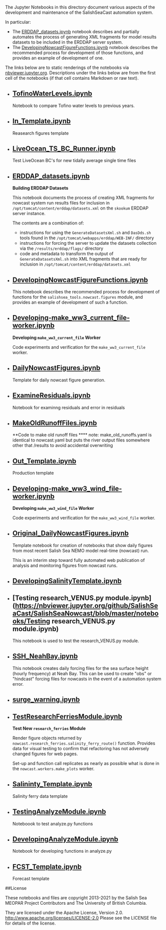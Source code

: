 The Jupyter Notebooks in this directory document
various aspects of the development and maintenance of the SalishSeaCast
automation system.

In particular:

* The [ERDDAP_datasets.ipynb](https://nbviewer.jupyter.org/github/SalishSeaCast/SalishSeaNowcast/blob/master/notebooks/ERDDAP_datasets.ipynb)
  notebook describes and partially automates the process of generating
  XML fragments for model results datasets to be included in the ERDDAP
  server system.
* The
[DevelopingNowcastFigureFunctions.ipynb](https://nbviewer.jupyter.org/github/SalishSeaCast/SalishSeaNowcast/blob/master/notebooks/DevelopingNowcastFigureFunctions.ipynb)
  notebook describes the recommended process for development of those functions,
  and provides an example of development of one.


The links below are to static renderings of the notebooks via
[nbviewer.jupyter.org](https://nbviewer.jupyter.org/).
Descriptions under the links below are from the first cell of the notebooks
(if that cell contains Markdown or raw text).

* ## [TofinoWaterLevels.ipynb](https://nbviewer.jupyter.org/github/SalishSeaCast/SalishSeaNowcast/blob/master/notebooks/TofinoWaterLevels.ipynb)  
    
    Notebook to compare Tofino water levels to previous years.

* ## [In_Template.ipynb](https://nbviewer.jupyter.org/github/SalishSeaCast/SalishSeaNowcast/blob/master/notebooks/In_Template.ipynb)  
    
    Reasearch figures template

* ## [LiveOcean_TS_BC_Runner.ipynb](https://nbviewer.jupyter.org/github/SalishSeaCast/SalishSeaNowcast/blob/master/notebooks/LiveOcean_TS_BC_Runner.ipynb)  
    
    Test LiveOcean BC's for new tidally average single time files

* ## [ERDDAP_datasets.ipynb](https://nbviewer.jupyter.org/github/SalishSeaCast/SalishSeaNowcast/blob/master/notebooks/ERDDAP_datasets.ipynb)  
    
    **Building ERDDAP Datasets**
    
    This notebook documents the process of creating XML fragments
    for nowcast system run results files
    for inclusion in `/opt/tomcat/content/erddap/datasets.xml`
    on the `skookum` ERDDAP server instance.
    
    The contents are a combination of:
    
    * instructions for using the
    `GenerateDatasetsXml.sh` and `DasDds.sh` tools found in the
    `/opt/tomcat/webapps/erddap/WEB-INF/` directory
    * instructions for forcing the server to update the datasets collection
    via the `/results/erddap/flags/` directory
    * code and metadata to transform the output of `GenerateDatasetsXml.sh`
    into XML fragments that are ready for inclusion in `/opt/tomcat/content/erddap/datasets.xml`

* ## [DevelopingNowcastFigureFunctions.ipynb](https://nbviewer.jupyter.org/github/SalishSeaCast/SalishSeaNowcast/blob/master/notebooks/DevelopingNowcastFigureFunctions.ipynb)  
    
    This notebook describes the recommended process for development of
    functions for the `salishsea_tools.nowcast.figures` module,
    and provides an example of development of such a function.

* ## [Developing-make_ww3_current_file-worker.ipynb](https://nbviewer.jupyter.org/github/SalishSeaCast/SalishSeaNowcast/blob/master/notebooks/Developing-make_ww3_current_file-worker.ipynb)  
    
    **Developing `make_ww3_current_file` Worker**
    
    Code experiments and verification for the `make_ww3_current_file` worker.

* ## [DailyNowcastFigures.ipynb](https://nbviewer.jupyter.org/github/SalishSeaCast/SalishSeaNowcast/blob/master/notebooks/DailyNowcastFigures.ipynb)  
    
    Template for daily nowcast figure generation.

* ## [ExamineResiduals.ipynb](https://nbviewer.jupyter.org/github/SalishSeaCast/SalishSeaNowcast/blob/master/notebooks/ExamineResiduals.ipynb)  
    
    Notebook for examinng residuals and error in residuals

* ## [MakeOldRunoffFiles.ipynb](https://nbviewer.jupyter.org/github/SalishSeaCast/SalishSeaNowcast/blob/master/notebooks/MakeOldRunoffFiles.ipynb)  
    
    **Code to make old runoff files ****
    note: make_old_runoffs.yaml is identical to nowcast.yaml but puts the river output files somewhere other that /results to avoid accidental overwriting

* ## [Out_Template.ipynb](https://nbviewer.jupyter.org/github/SalishSeaCast/SalishSeaNowcast/blob/master/notebooks/Out_Template.ipynb)  
    
    Production template

* ## [Developing-make_ww3_wind_file-worker.ipynb](https://nbviewer.jupyter.org/github/SalishSeaCast/SalishSeaNowcast/blob/master/notebooks/Developing-make_ww3_wind_file-worker.ipynb)  
    
    **Developing `make_ww3_wind_file` Worker**
    
    Code experiments and verification for the `make_ww3_wind_file` worker.

* ## [Original_DailyNowcastFigures.ipynb](https://nbviewer.jupyter.org/github/SalishSeaCast/SalishSeaNowcast/blob/master/notebooks/Original_DailyNowcastFigures.ipynb)  
    
    Template notebook for creation of notebooks that show daily figures
    from most recent Salish Sea NEMO model real-time (nowcast) run.
    
    This is an interim step toward fully automated web publication of
    analysis and monitoring figures from nowcast runs.

* ## [DevelopingSalinityTemplate.ipynb](https://nbviewer.jupyter.org/github/SalishSeaCast/SalishSeaNowcast/blob/master/notebooks/DevelopingSalinityTemplate.ipynb)  
    
* ## [Testing research_VENUS.py module.ipynb](https://nbviewer.jupyter.org/github/SalishSeaCast/SalishSeaNowcast/blob/master/notebooks/Testing research_VENUS.py module.ipynb)  
    
    This notebook is used to test the research_VENUS.py module.

* ## [SSH_NeahBay.ipynb](https://nbviewer.jupyter.org/github/SalishSeaCast/SalishSeaNowcast/blob/master/notebooks/SSH_NeahBay.ipynb)  
    
    This notebook creates daily forcing files for the sea surface height (hourly frequency) at Neah Bay. This can be used to create "obs" or "hindcast" forcing files for nowcasts in the event of a automation system error.

* ## [surge_warning.ipynb](https://nbviewer.jupyter.org/github/SalishSeaCast/SalishSeaNowcast/blob/master/notebooks/surge_warning.ipynb)  
    
* ## [TestResearchFerriesModule.ipynb](https://nbviewer.jupyter.org/github/SalishSeaCast/SalishSeaNowcast/blob/master/notebooks/TestResearchFerriesModule.ipynb)  
    
    **Test New `research_ferries` Module**
    
    Render figure objects returned by `nowcast.research_ferries.salinity_ferry_route()` function.
    Provides data for visual testing to confirm that refactoring has not adversely changed figures for web pages.
    
    Set-up and function call replicates as nearly as possible what is done in the `nowcast.workers.make_plots` worker.

* ## [Salininty_Template.ipynb](https://nbviewer.jupyter.org/github/SalishSeaCast/SalishSeaNowcast/blob/master/notebooks/Salininty_Template.ipynb)  
    
    Salinity ferry data template

* ## [TestingAnalyzeModule.ipynb](https://nbviewer.jupyter.org/github/SalishSeaCast/SalishSeaNowcast/blob/master/notebooks/TestingAnalyzeModule.ipynb)  
    
    Noteboook to test analyze.py functions

* ## [DevelopingAnalyzeModule.ipynb](https://nbviewer.jupyter.org/github/SalishSeaCast/SalishSeaNowcast/blob/master/notebooks/DevelopingAnalyzeModule.ipynb)  
    
    Notebook for developing functions in analyze.py

* ## [FCST_Template.ipynb](https://nbviewer.jupyter.org/github/SalishSeaCast/SalishSeaNowcast/blob/master/notebooks/FCST_Template.ipynb)  
    
    Forecast template


##License

These notebooks and files are copyright 2013-2021
by the Salish Sea MEOPAR Project Contributors
and The University of British Columbia.

They are licensed under the Apache License, Version 2.0.
http://www.apache.org/licenses/LICENSE-2.0
Please see the LICENSE file for details of the license.
